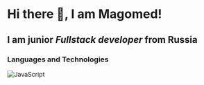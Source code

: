 # Hi there 👋, I am Magomed!
## I am junior *Fullstack developer* from Russia

### Languages and Technologies
![JavaScript](https://img.shields.io/JavaScipt/label=JavaScipt&logo=JavaScript&logoColor=yellow&style=social&url=JavaScipt)

<!--
**magomed066/magomed066** is a ✨ _special_ ✨ repository because its `README.md` (this file) appears on your GitHub profile.

Here are some ideas to get you started:

- 🔭 I’m currently working on ...
- 🌱 I’m currently learning ...
- 👯 I’m looking to collaborate on ...
- 🤔 I’m looking for help with ...
- 💬 Ask me about ...
- 📫 How to reach me: ...
- 😄 Pronouns: ...
- ⚡ Fun fact: ...
-->
